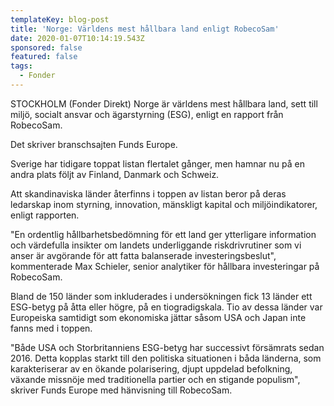 ```yaml
---
templateKey: blog-post
title: 'Norge: Världens mest hållbara land enligt RobecoSam'
date: 2020-01-07T10:14:19.543Z
sponsored: false
featured: false
tags:
  - Fonder
---
```

STOCKHOLM (Fonder Direkt) Norge är världens mest hållbara land, sett till miljö, socialt ansvar och ägarstyrning (ESG), enligt en rapport från RobecoSam.

Det skriver branschsajten Funds Europe.

Sverige har tidigare toppat listan flertalet gånger, men hamnar nu på en andra plats följt av Finland, Danmark och Schweiz.

Att skandinaviska länder återfinns i toppen av listan beror på deras ledarskap inom styrning, innovation, mänskligt kapital och miljöindikatorer, enligt rapporten.

"En ordentlig hållbarhetsbedömning för ett land ger ytterligare information och värdefulla insikter om landets underliggande riskdrivrutiner som vi anser är avgörande för att fatta balanserade investeringsbeslut", kommenterade Max Schieler, senior analytiker för hållbara investeringar på RobecoSam.

Bland de 150 länder som inkluderades i undersökningen fick 13 länder ett ESG-betyg på åtta eller högre, på en tiogradigskala. Tio av dessa länder var Europeiska samtidigt som ekonomiska jättar såsom USA och Japan inte fanns med i toppen.

"Både USA och Storbritanniens ESG-betyg har successivt försämrats sedan 2016. Detta kopplas starkt till den politiska situationen i båda länderna, som karakteriserar av en ökande polarisering, djupt uppdelad befolkning, växande missnöje med traditionella partier och en stigande populism", skriver Funds Europe med hänvisning till RobecoSam.
